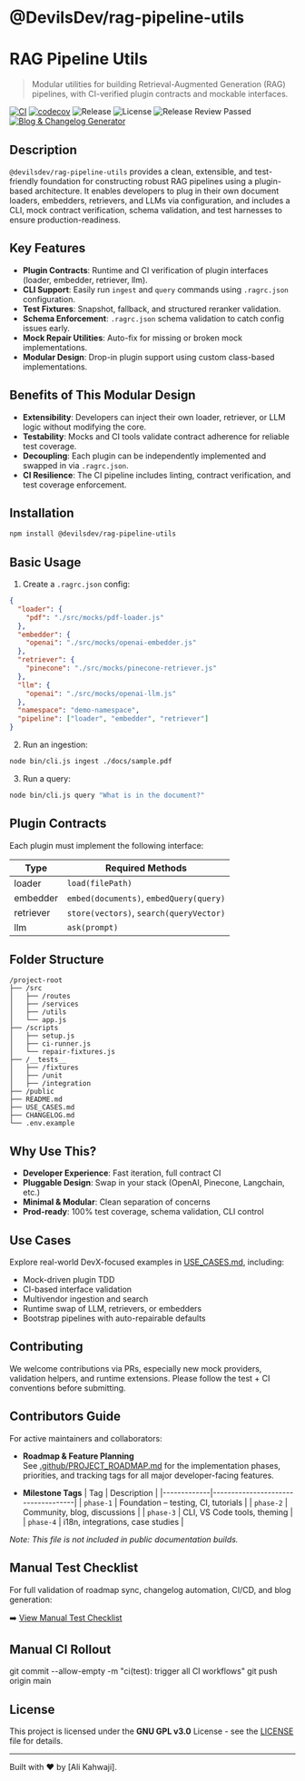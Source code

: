 # @DevilsDev/rag-pipeline-utils



# RAG Pipeline Utils

> Modular utilities for building Retrieval-Augmented Generation (RAG) pipelines, with CI-verified plugin contracts and mockable interfaces.

[![CI](https://github.com/DevilsDev/rag-pipeline-utils/actions/workflows/ci.yml/badge.svg)](https://github.com/DevilsDev/rag-pipeline-utils/actions)
[![codecov](https://codecov.io/gh/DevilsDev/rag-pipeline-utils/branch/main/graph/badge.svg)](https://codecov.io/gh/DevilsDev/rag-pipeline-utils)
![Release](https://img.shields.io/github/v/release/DevilsDev/rag-pipeline-utils?label=release)
![License](https://img.shields.io/github/license/devilsdev/rag-pipeline-utils)
![Release Review Passed](https://github.com/DevilsDev/rag-pipeline-utils/actions/workflows/enforce-release-review.yml/badge.svg?branch=main)
[![Blog & Changelog Generator](https://github.com/DevilsDev/rag-pipeline-utils/actions/workflows/post-release-generate-blog.yml/badge.svg)](https://github.com/DevilsDev/rag-pipeline-utils/actions/workflows/post-release-generate-blog.yml)






## Description

`@devilsdev/rag-pipeline-utils` provides a clean, extensible, and test-friendly foundation for constructing robust RAG pipelines using a plugin-based architecture. It enables developers to plug in their own document loaders, embedders, retrievers, and LLMs via configuration, and includes a CLI, mock contract verification, schema validation, and test harnesses to ensure production-readiness.

## Key Features

- **Plugin Contracts**: Runtime and CI verification of plugin interfaces (loader, embedder, retriever, llm).
- **CLI Support**: Easily run `ingest` and `query` commands using `.ragrc.json` configuration.
- **Test Fixtures**: Snapshot, fallback, and structured reranker validation.
- **Schema Enforcement**: `.ragrc.json` schema validation to catch config issues early.
- **Mock Repair Utilities**: Auto-fix for missing or broken mock implementations.
- **Modular Design**: Drop-in plugin support using custom class-based implementations.

## Benefits of This Modular Design

- **Extensibility**: Developers can inject their own loader, retriever, or LLM logic without modifying the core.
- **Testability**: Mocks and CI tools validate contract adherence for reliable test coverage.
- **Decoupling**: Each plugin can be independently implemented and swapped in via `.ragrc.json`.
- **CI Resilience**: The CI pipeline includes linting, contract verification, and test coverage enforcement.

## Installation

```bash
npm install @devilsdev/rag-pipeline-utils
```

## Basic Usage

1. Create a `.ragrc.json` config:

```json
{
  "loader": {
    "pdf": "./src/mocks/pdf-loader.js"
  },
  "embedder": {
    "openai": "./src/mocks/openai-embedder.js"
  },
  "retriever": {
    "pinecone": "./src/mocks/pinecone-retriever.js"
  },
  "llm": {
    "openai": "./src/mocks/openai-llm.js"
  },
  "namespace": "demo-namespace",
  "pipeline": ["loader", "embedder", "retriever"]
}
```

2. Run an ingestion:

```bash
node bin/cli.js ingest ./docs/sample.pdf
```

3. Run a query:

```bash
node bin/cli.js query "What is in the document?"
```

## Plugin Contracts

Each plugin must implement the following interface:

| Type      | Required Methods                            |
| --------- | ------------------------------------------- |
| loader    | `load(filePath)`                          |
| embedder  | `embed(documents)`, `embedQuery(query)` |
| retriever | `store(vectors)`, `search(queryVector)` |
| llm       | `ask(prompt)`                             |

## Folder Structure

```text
/project-root
├── /src
│   ├── /routes
│   ├── /services
│   ├── /utils
│   └── app.js
├── /scripts
│   ├── setup.js
│   ├── ci-runner.js
│   └── repair-fixtures.js
├── /__tests__
│   ├── /fixtures
│   ├── /unit
│   ├── /integration
├── /public
├── README.md
├── USE_CASES.md
├── CHANGELOG.md
└── .env.example
```



## Why Use This?

- **Developer Experience**: Fast iteration, full contract CI
- **Pluggable Design**: Swap in your stack (OpenAI, Pinecone, Langchain, etc.)
- **Minimal & Modular**: Clean separation of concerns
- **Prod-ready**: 100% test coverage, schema validation, CLI control



## Use Cases

Explore real-world DevX-focused examples in [USE_CASES.md](./Use-Cases.md), including:

- Mock-driven plugin TDD
- CI-based interface validation
- Multivendor ingestion and search
- Runtime swap of LLM, retrievers, or embedders
- Bootstrap pipelines with auto-repairable defaults



## Contributing

We welcome contributions via PRs, especially new mock providers, validation helpers, and runtime extensions. Please follow the test + CI conventions before submitting.



## Contributors Guide

For active maintainers and collaborators:

- **Roadmap & Feature Planning**  
  See [.github/PROJECT_ROADMAP.md](.github/PROJECT_ROADMAP.md) for the implementation phases, priorities, and tracking tags for all major developer-facing features.

- **Milestone Tags**
  | Tag         | Description                        |
  |-------------|------------------------------------|
  | `phase-1`   | Foundation – testing, CI, tutorials |
  | `phase-2`   | Community, blog, discussions       |
  | `phase-3`   | CLI, VS Code tools, theming        |
  | `phase-4`   | i18n, integrations, case studies   |

_Note: This file is not included in public documentation builds._


## Manual Test Checklist

For full validation of roadmap sync, changelog automation, CI/CD, and blog generation:

➡️ [View Manual Test Checklist](scripts/manual-test-checklist.md)

## Manual CI Rollout

git commit --allow-empty -m "ci(test): trigger all CI workflows"
git push origin main


## License

This project is licensed under the **GNU GPL v3.0** License - see the [LICENSE](./LICENSE) file for details.

---

Built with ❤️ by [Ali Kahwaji].

